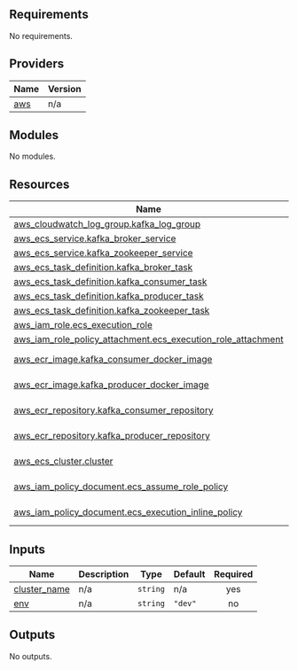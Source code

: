## Requirements

No requirements.

## Providers

| Name | Version |
|------|---------|
| <a name="provider_aws"></a> [aws](#provider\_aws) | n/a |

## Modules

No modules.

## Resources

| Name | Type |
|------|------|
| [aws_cloudwatch_log_group.kafka_log_group](https://registry.terraform.io/providers/hashicorp/aws/latest/docs/resources/cloudwatch_log_group) | resource |
| [aws_ecs_service.kafka_broker_service](https://registry.terraform.io/providers/hashicorp/aws/latest/docs/resources/ecs_service) | resource |
| [aws_ecs_service.kafka_zookeeper_service](https://registry.terraform.io/providers/hashicorp/aws/latest/docs/resources/ecs_service) | resource |
| [aws_ecs_task_definition.kafka_broker_task](https://registry.terraform.io/providers/hashicorp/aws/latest/docs/resources/ecs_task_definition) | resource |
| [aws_ecs_task_definition.kafka_consumer_task](https://registry.terraform.io/providers/hashicorp/aws/latest/docs/resources/ecs_task_definition) | resource |
| [aws_ecs_task_definition.kafka_producer_task](https://registry.terraform.io/providers/hashicorp/aws/latest/docs/resources/ecs_task_definition) | resource |
| [aws_ecs_task_definition.kafka_zookeeper_task](https://registry.terraform.io/providers/hashicorp/aws/latest/docs/resources/ecs_task_definition) | resource |
| [aws_iam_role.ecs_execution_role](https://registry.terraform.io/providers/hashicorp/aws/latest/docs/resources/iam_role) | resource |
| [aws_iam_role_policy_attachment.ecs_execution_role_attachment](https://registry.terraform.io/providers/hashicorp/aws/latest/docs/resources/iam_role_policy_attachment) | resource |
| [aws_ecr_image.kafka_consumer_docker_image](https://registry.terraform.io/providers/hashicorp/aws/latest/docs/data-sources/ecr_image) | data source |
| [aws_ecr_image.kafka_producer_docker_image](https://registry.terraform.io/providers/hashicorp/aws/latest/docs/data-sources/ecr_image) | data source |
| [aws_ecr_repository.kafka_consumer_repository](https://registry.terraform.io/providers/hashicorp/aws/latest/docs/data-sources/ecr_repository) | data source |
| [aws_ecr_repository.kafka_producer_repository](https://registry.terraform.io/providers/hashicorp/aws/latest/docs/data-sources/ecr_repository) | data source |
| [aws_ecs_cluster.cluster](https://registry.terraform.io/providers/hashicorp/aws/latest/docs/data-sources/ecs_cluster) | data source |
| [aws_iam_policy_document.ecs_assume_role_policy](https://registry.terraform.io/providers/hashicorp/aws/latest/docs/data-sources/iam_policy_document) | data source |
| [aws_iam_policy_document.ecs_execution_inline_policy](https://registry.terraform.io/providers/hashicorp/aws/latest/docs/data-sources/iam_policy_document) | data source |

## Inputs

| Name | Description | Type | Default | Required |
|------|-------------|------|---------|:--------:|
| <a name="input_cluster_name"></a> [cluster\_name](#input\_cluster\_name) | n/a | `string` | n/a | yes |
| <a name="input_env"></a> [env](#input\_env) | n/a | `string` | `"dev"` | no |

## Outputs

No outputs.
